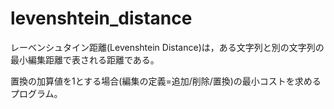# levenshtein_distance

レーベンシュタイン距離(Levenshtein Distance)は，ある文字列と別の文字列の最小編集距離で表される距離である。

置換の加算値を1とする場合(編集の定義=追加/削除/置換)の最小コストを求めるプログラム。
